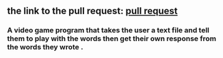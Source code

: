 ## the link to the pull request: [pull request](https://github.com/Tasneemalabsi/madlib-cli/pull/1)

### A video game program that takes the user a text file and tell them to play with the words then get their own response from the words they wrote . 
